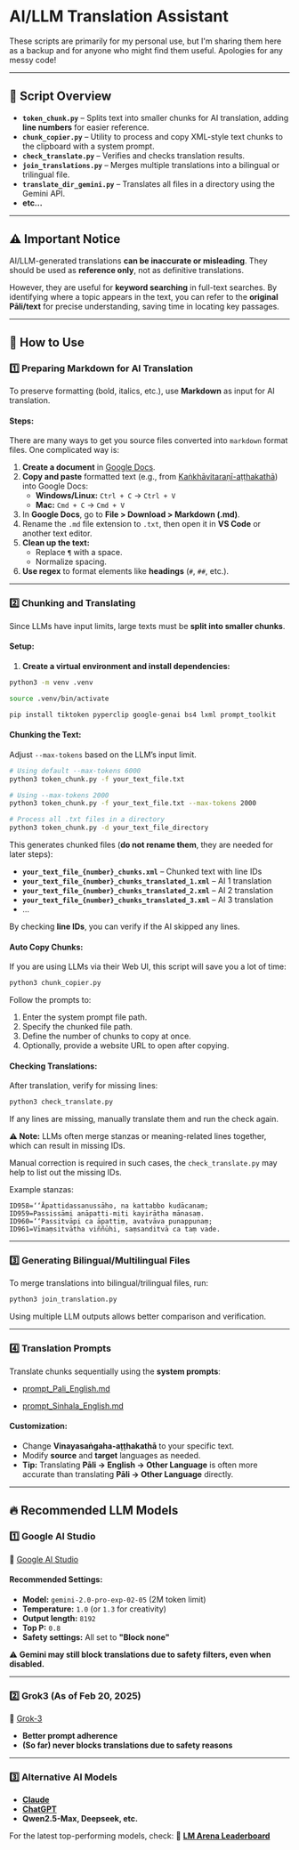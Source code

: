 # AI/LLM Translation Assistant  

These scripts are primarily for my personal use, but I'm sharing them here as a backup and for anyone who might find them useful. Apologies for any messy code!

---

## 📂 Script Overview

- **`token_chunk.py`** – Splits text into smaller chunks for AI translation, adding **line numbers** for easier reference.
- **`chunk_copier.py`** – Utility to process and copy XML-style text chunks to the clipboard with a system prompt.
- **`check_translate.py`** – Verifies and checks translation results.
- **`join_translations.py`** – Merges multiple translations into a bilingual or trilingual file.
- **`translate_dir_gemini.py`** – Translates all files in a directory using the Gemini API.
- **etc...**

---

## ⚠ Important Notice

AI/LLM-generated translations **can be inaccurate or misleading**. They should be used as **reference only**, not as definitive translations.

However, they are useful for **keyword searching** in full-text searches. By identifying where a topic appears in the text, you can refer to the **original Pāli/text** for precise understanding, saving time in locating key passages.

---

## 🚀 How to Use

### 1️⃣ Preparing Markdown for AI Translation

To preserve formatting (bold, italics, etc.), use **Markdown** as input for AI translation.

#### Steps:

There are many ways to get you source files converted into `markdown` format files. One complicated way is:

1. **Create a document** in [Google Docs](https://docs.google.com/).
2. **Copy and paste** formatted text (e.g., from [Kaṅkhāvitaraṇī-aṭṭhakathā](https://tipitakapali.org/book/vin04t.nrf)) into Google Docs:
   - **Windows/Linux:** `Ctrl + C` → `Ctrl + V`
   - **Mac:** `Cmd + C` → `Cmd + V`
3. In **Google Docs**, go to **File > Download > Markdown (.md)**.
4. Rename the `.md` file extension to `.txt`, then open it in **VS Code** or another text editor.
5. **Clean up the text:**
   - Replace ` ¶ ` with a space.
   - Normalize spacing.
6. **Use regex** to format elements like **headings** (`#`, `##`, etc.).

---

### 2️⃣ Chunking and Translating

Since LLMs have input limits, large texts must be **split into smaller chunks**.

#### Setup:

1. **Create a virtual environment and install dependencies:**

```bash
python3 -m venv .venv   

source .venv/bin/activate

pip install tiktoken pyperclip google-genai bs4 lxml prompt_toolkit


```

#### Chunking the Text:
Adjust `--max-tokens` based on the LLM’s input limit.

```bash
# Using default --max-tokens 6000
python3 token_chunk.py -f your_text_file.txt

# Using --max-tokens 2000
python3 token_chunk.py -f your_text_file.txt --max-tokens 2000

# Process all .txt files in a directory
python3 token_chunk.py -d your_text_file_directory
```

This generates chunked files (**do not rename them**, they are needed for later steps):

- **`your_text_file_{number}_chunks.xml`** – Chunked text with line IDs
- **`your_text_file_{number}_chunks_translated_1.xml`** – AI 1 translation
- **`your_text_file_{number}_chunks_translated_2.xml`** – AI 2 translation
- **`your_text_file_{number}_chunks_translated_3.xml`** – AI 3 translation
- ...

By checking **line IDs**, you can verify if the AI skipped any lines.

#### Auto Copy Chunks:

If you are using LLMs via their Web UI, this script will save you a lot of time:

```bash
python3 chunk_copier.py
```

Follow the prompts to:
1. Enter the system prompt file path.
2. Specify the chunked file path.
3. Define the number of chunks to copy at once.
4. Optionally, provide a website URL to open after copying.

#### Checking Translations:
After translation, verify for missing lines:

```bash
python3 check_translate.py
```

If any lines are missing, manually translate them and run the check again.

**⚠ Note:** LLMs often merge stanzas or meaning-related lines together, which can result in missing IDs.

Manual correction is required in such cases, the `check_translate.py` may help to list out the missing IDs.

Example stanzas:

```plaintext
ID958=‘‘Āpattidassanussāho, na kattabbo kudācanaṃ;  
ID959=Passissāmi anāpatti-miti kayirātha mānasaṃ.  
ID960=‘‘Passitvāpi ca āpattiṃ, avatvāva punappunaṃ;  
ID961=Vīmaṃsitvātha viññūhi, saṃsanditvā ca taṃ vade.  
```

---

### 3️⃣ Generating Bilingual/Multilingual Files

To merge translations into bilingual/trilingual files, run:

```bash
python3 join_translation.py
```

Using multiple LLM outputs allows better comparison and verification.

---

### 4️⃣ Translation Prompts

Translate chunks sequentially using the **system prompts**:

- [prompt_Pali_English.md](./prompt_Pali_English.md) 
  
- [prompt_Sinhala_English.md](./prompt_Sinhala_English.md)

#### Customization:
- Change **Vinayasaṅgaha-aṭṭhakathā** to your specific text.
- Modify **source** and **target** languages as needed.
- **Tip:** Translating **Pāli → English → Other Language** is often more accurate than translating **Pāli → Other Language** directly.

---

## 🔥 Recommended LLM Models

### 1️⃣ Google AI Studio  
🔗 [Google AI Studio](https://aistudio.google.com/app/prompts/new_chat)

#### Recommended Settings:
- **Model:** `gemini-2.0-pro-exp-02-05` (2M token limit)
- **Temperature:** `1.0` (or `1.3` for creativity)
- **Output length:** `8192`
- **Top P:** `0.8`
- **Safety settings:** All set to **"Block none"**

⚠ **Gemini may still block translations due to safety filters, even when disabled.**

---

### 2️⃣ Grok3 (As of Feb 20, 2025)  
🔗 [Grok-3](https://grok.com/)

- **Better prompt adherence**
- **(So far) never blocks translations due to safety reasons**

---

### 3️⃣ Alternative AI Models

- **[Claude](https://claude.ai/chats)**
- **[ChatGPT](https://chatgpt.com/)**
- **Qwen2.5-Max, Deepseek, etc.**

For the latest top-performing models, check:
🔗 **[LM Arena Leaderboard](https://lmarena.ai/?leaderboard)**

